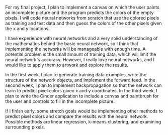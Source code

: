 For my final project, I plan to implement a canvas on which the user paints an incomplete picture and the program 
predicts the colors of the empty pixels. I will code neural networks from scratch that use the colored 
pixels as training and test data and then guess the colors of the other pixels given the x and y locations.

I have experience with neural networks and a very solid understanding of the mathematics behind the basic neural 
network, so I think that implementing the networks will be manageable with enough time. A potential problem is 
the small amount of training data, which will limit the neural network's accuracy. However, I really love neural 
networks, and I would like to apply them to artwork and explore the results.

In the first week, I plan to generate training data examples, write the structure of the network objects, and implement 
the forward feed. In the second week, I plan to implement backpropagation so that the network can learn to predict pixel
colors given x and y coordinates. In the third week, I plan to write the Cinder application to include a canvas and 
paintbrush for the user and controls to fill in the incomplete picture. 

If I finish early, some stretch goals would be implementing other methods to predict pixel colors and compare the 
results with the neural network. Possible methods are linear regression, k-means clustering, and examining surrounding 
pixels.